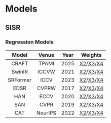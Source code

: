 # Models
## SISR
### Regression Models
Model | Venue | Year | Weights|
:-:|:-:|:-:|:-:|
CRAFT|TPAMI|2025|[X2](https://drive.google.com/file/d/1SOKsXX0IaNYp4PA5TAoP10MjTPQ-tEYs/view?usp=sharing)/[X3](https://drive.google.com/file/d/1y0j5gpEFnDs58HNQYVsLEJXlb4i74IhY/view?usp=drive_link)/[X4](https://drive.google.com/file/d/1x61m_F4JBBx2krfnukwGD53TefBkloVz/view?usp=drive_link)|
SwinIR|ICCVW|2021|[X2](https://github.com/JingyunLiang/SwinIR/releases/download/v0.0/002_lightweightSR_DIV2K_s64w8_SwinIR-S_x2.pth)/[X3](https://github.com/JingyunLiang/SwinIR/releases/download/v0.0/001_classicalSR_DIV2K_s48w8_SwinIR-M_x3.pth)/[X4](https://github.com/JingyunLiang/SwinIR/releases/download/v0.0/002_lightweightSR_DIV2K_s64w8_SwinIR-S_x4.pth)|
SRFormer|ICCV|2023|[X2](https://drive.google.com/file/d/1e3So4kYb0JFQAUZ-sYzlGx_KZsa9rSpG/view?usp=drive_link)/[X3](https://drive.google.com/file/d/1Eeei_NEjDeni7ysSejmR7AwyG24fO5bp/view?usp=drive_link)/[X4](https://drive.google.com/file/d/1omhiTXRfX5JJiN1GBZNEcPdOYCGV_f_f/view?usp=drive_link)|
EDSR|CVPRW|2017|[X2](https://drive.google.com/file/d/1mREMGVDymId3NzIc2u90sl_X4-pb4ZcV/view?usp=drive_link)/[X3](https://drive.google.com/file/d/1EriqQqlIiRyPbrYGBbwr_FZzvb3iwqz5/view?usp=drive_link)/[X4](https://drive.google.com/file/d/1bCK6cFYU01uJudLgUUe-jgx-tZ3ikOWn/view?usp=drive_link)|
HAN|ECCV|2020|[X2](https://drive.google.com/file/d/12NhWDksOXiVnGw-Zbv6Y20J2DnRRKkJ2/view?usp=drive_link)/[X3](https://drive.google.com/file/d/1bcos3CfYZ-qfSszxEnPohJaUFgVihOB_/view?usp=drive_link)/[X4](https://drive.google.com/file/d/1f86ez0hgFLwe9hjhQogHpkACtYgfqrRi/view?usp=drive_link)|
SAN|CVPR|2019|[X2](https://pan.baidu.com/s/1aTYG4Wy72MI-gCRGnJgkvQ)/[X3](https://pan.baidu.com/s/1aTYG4Wy72MI-gCRGnJgkvQ)/[X4](https://pan.baidu.com/s/1aTYG4Wy72MI-gCRGnJgkvQ)|
CAT|NeurIPS|2022|[X2](https://drive.google.com/file/d/1B0i6zOOJTVa_dNyYnxYvHTM5FfA1dQpE/view?usp=drive_link)/[X3](https://drive.google.com/file/d/1Q_LnCn1YW0cof42MiQqrSsdUMkMlTBQj/view?usp=drive_link)/[X4](https://drive.google.com/file/d/1rfDop1JHE9EmiqF2BsUDeh2wktHqGDJH/view?usp=drive_link)|